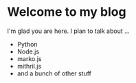 # Welcome to my blog

I'm glad you are here. I plan to talk about ...
- Python 
- Node.js
- marko.js
- mithril.js
- and a bunch of other stuff
